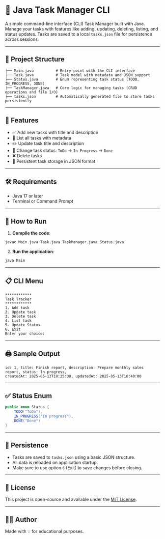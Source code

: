 # 📝 Java Task Manager CLI

A simple command-line interface (CLI) Task Manager built with Java. Manage your tasks with features like adding, updating, deleting, listing, and status updates. Tasks are saved to a local `tasks.json` file for persistence across sessions.

---

## 📂 Project Structure

```
├── Main.java          # Entry point with the CLI interface
├── Task.java          # Task model with metadata and JSON support
├── Status.java        # Enum representing task status (TODO, IN_PROGRESS, DONE)
├── TaskManager.java   # Core logic for managing tasks (CRUD operations and file I/O)
├── tasks.json         # Automatically generated file to store tasks persistently
```

---

## 🚀 Features

- ✅ Add new tasks with title and description
- 📃 List all tasks with metadata
- ✏️ Update task title and description
- 🔁 Change task status: `ToDo` → `In Progress` → `Done`
- ❌ Delete tasks
- 💾 Persistent task storage in JSON format

---

## 🛠️ Requirements

- Java 17 or later
- Terminal or Command Prompt

---

## 🧪 How to Run

1. **Compile the code**:

```bash
javac Main.java Task.java TaskManager.java Status.java
```

2. **Run the application**:

```bash
java Main
```

---

## 📋 CLI Menu

```
************
Task Tracker
************
1. Add task
2. Update task
3. Delete task
4. List task
5. Update Status
6. Exit
Enter your choice:
```

---

## 🖨️ Sample Output

```
id: 1, title: Finish report, description: Prepare monthly sales report, status: In progress,
createdAt: 2025-05-13T10:25:30, updatedAt: 2025-05-13T10:40:00
```

---

## ✅ Status Enum

```java
public enum Status {
    TODO("ToDo"),
    IN_PROGRESS("In progress"),
    DONE("Done")
}
```

---

## 💾 Persistence

- Tasks are saved to `tasks.json` using a basic JSON structure.
- All data is reloaded on application startup.
- Make sure to use option `6` (Exit) to save changes before closing.

---

## 📃 License

This project is open-source and available under the [MIT License](LICENSE).

---

## 🙋‍♂️ Author

Made with 💡 for educational purposes.
